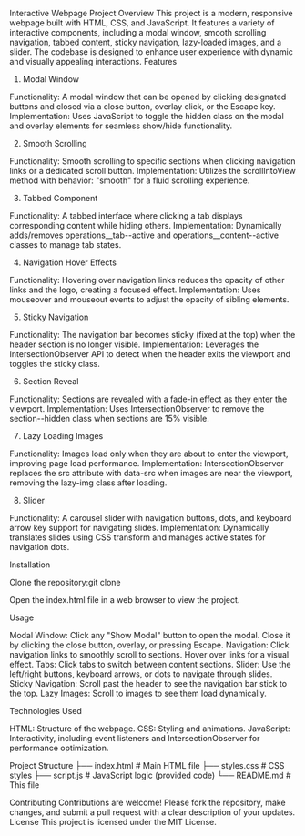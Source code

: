 Interactive Webpage Project
Overview
This project is a modern, responsive webpage built with HTML, CSS, and JavaScript. It features a variety of interactive components, including a modal window, smooth scrolling navigation, tabbed content, sticky navigation, lazy-loaded images, and a slider. The codebase is designed to enhance user experience with dynamic and visually appealing interactions.
Features
1. Modal Window

Functionality: A modal window that can be opened by clicking designated buttons and closed via a close button, overlay click, or the Escape key.
Implementation: Uses JavaScript to toggle the hidden class on the modal and overlay elements for seamless show/hide functionality.

2. Smooth Scrolling

Functionality: Smooth scrolling to specific sections when clicking navigation links or a dedicated scroll button.
Implementation: Utilizes the scrollIntoView method with behavior: "smooth" for a fluid scrolling experience.

3. Tabbed Component

Functionality: A tabbed interface where clicking a tab displays corresponding content while hiding others.
Implementation: Dynamically adds/removes operations__tab--active and operations__content--active classes to manage tab states.

4. Navigation Hover Effects

Functionality: Hovering over navigation links reduces the opacity of other links and the logo, creating a focused effect.
Implementation: Uses mouseover and mouseout events to adjust the opacity of sibling elements.

5. Sticky Navigation

Functionality: The navigation bar becomes sticky (fixed at the top) when the header section is no longer visible.
Implementation: Leverages the IntersectionObserver API to detect when the header exits the viewport and toggles the sticky class.

6. Section Reveal

Functionality: Sections are revealed with a fade-in effect as they enter the viewport.
Implementation: Uses IntersectionObserver to remove the section--hidden class when sections are 15% visible.

7. Lazy Loading Images

Functionality: Images load only when they are about to enter the viewport, improving page load performance.
Implementation: IntersectionObserver replaces the src attribute with data-src when images are near the viewport, removing the lazy-img class after loading.

8. Slider

Functionality: A carousel slider with navigation buttons, dots, and keyboard arrow key support for navigating slides.
Implementation: Dynamically translates slides using CSS transform and manages active states for navigation dots.

Installation

Clone the repository:git clone <repository-url>


Open the index.html file in a web browser to view the project.

Usage

Modal Window: Click any "Show Modal" button to open the modal. Close it by clicking the close button, overlay, or pressing Escape.
Navigation: Click navigation links to smoothly scroll to sections. Hover over links for a visual effect.
Tabs: Click tabs to switch between content sections.
Slider: Use the left/right buttons, keyboard arrows, or dots to navigate through slides.
Sticky Navigation: Scroll past the header to see the navigation bar stick to the top.
Lazy Images: Scroll to images to see them load dynamically.

Technologies Used

HTML: Structure of the webpage.
CSS: Styling and animations.
JavaScript: Interactivity, including event listeners and IntersectionObserver for performance optimization.

Project Structure
├── index.html        # Main HTML file
├── styles.css        # CSS styles
├── script.js         # JavaScript logic (provided code)
└── README.md         # This file

Contributing
Contributions are welcome! Please fork the repository, make changes, and submit a pull request with a clear description of your updates.
License
This project is licensed under the MIT License.
